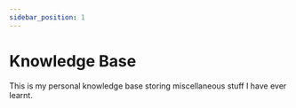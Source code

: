 ```yaml
---
sidebar_position: 1
---
```


# Knowledge Base

This is my personal knowledge base storing miscellaneous stuff I have ever learnt.

